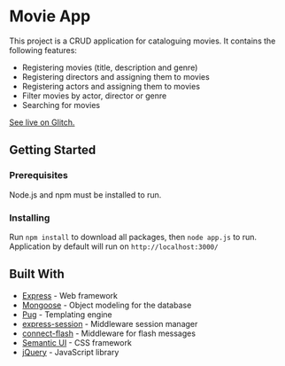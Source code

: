 # Movie App

This project is a CRUD application for cataloguing movies. It contains the following features:

* Registering movies (title, description and genre)
* Registering directors and assigning them to movies
* Registering actors and assigning them to movies
* Filter movies by actor, director or genre
* Searching for movies

[See live on Glitch.](https://simple-movie-app.glitch.me)

## Getting Started

### Prerequisites

Node.js and npm must be installed to run.

### Installing

Run `npm install` to download all packages, then `node app.js` to run. Application by default will run on `http://localhost:3000/`

## Built With

* [Express](https://nodejs.org/en/) - Web framework
* [Mongoose](http://mongoosejs.com/) - Object modeling for the database
* [Pug](https://pugjs.org/) - Templating engine
* [express-session](https://github.com/expressjs/session) - Middleware session manager
* [connect-flash](https://github.com/jaredhanson/connect-flash) - Middleware for flash messages
* [Semantic UI](https://semantic-ui.com/) - CSS framework
* [jQuery](http://jquery.com/) - JavaScript library